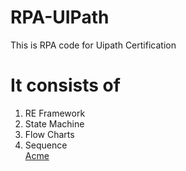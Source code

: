 # RPA-UIPath
This is RPA code for Uipath Certification
# It consists of 
  1. RE Framework
  2. State Machine
  3. Flow Charts
  4. Sequence  
[Acme](https://acme-test.uipath.com/account/login)  
